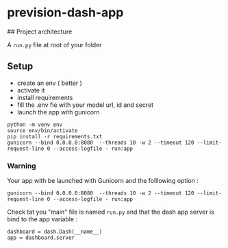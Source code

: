 # prevision-dash-app

## Project architecture


A `run.py` file at root of your folder

## Setup

- create an env ( better )
- activate it
- install requirements
- fill the .env fie with your model url, id and secret
- launch the app with gunicorn


```
python -m venv env
source env/bin/activate
pip install -r requirements.txt 
gunicorn --bind 0.0.0.0:8080  --threads 10 -w 2 --timeout 120 --limit-request-line 0 --access-logfile - run:app
```


### Warning

Your app with be launched with Gunicorn and the folllowing option :

`gunicorn --bind 0.0.0.0:8080  --threads 10 -w 2 --timeout 120 --limit-request-line 0 --access-logfile - run:app`

Check tat you "main" file is named `run.py` and that the dash app server is bind to the app variable :

```
dashboard = dash.Dash(__name__) 
app = dashboard.server
```